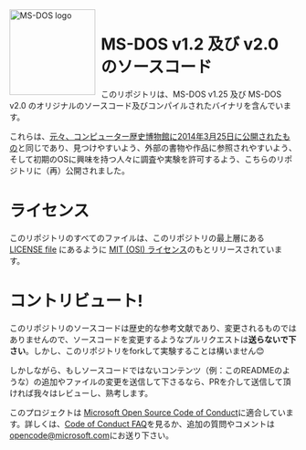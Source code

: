 <img width="150" height="150" align="left" style="float: left; margin: 0 10px 0 0;" alt="MS-DOS logo" src="https://github.com/Microsoft/MS-DOS/blob/master/msdos-logo.png">   

# MS-DOS v1.2 及び v2.0 のソースコード
このリポジトリは、MS-DOS v1.25 及び MS-DOS v2.0 のオリジナルのソースコード及びコンパイルされたバイナリを含んでいます。

これらは、[元々、コンピューター歴史博物館に2014年3月25日に公開されたもの]( http://www.computerhistory.org/atchm/microsoft-ms-dos-early-source-code/)と同じであり、見つけやすいよう、外部の書物や作品に参照されやすいよう、そして初期のOSに興味を持つ人々に調査や実験を許可するよう、こちらのリポジトリに（再）公開されました。

# ライセンス
このリポジトリのすべてのファイルは、このリポジトリの最上層にある[LICENSE file](https://github.com/Microsoft/MS-DOS/blob/master/LICENSE.md) にあるように [MIT (OSI) ライセンス]( https://en.wikipedia.org/wiki/MIT_License)のもとリリースされています。

# コントリビュート!
このリポジトリのソースコードは歴史的な参考文献であり、変更されるものではありませんので、ソースコードを変更するようなプルリクエストは**送らないで下さい**。しかし、このリポジトリをforkして実験することは構いません😊

しかしながら、もしソースコードではないコンテンツ（例：このREADMEのような）の追加やファイルの変更を送信して下さるなら、PRを介して送信して頂ければ我々はレビューし、熟考します。

このプロジェクトは [Microsoft Open Source Code of Conduct](https://opensource.microsoft.com/codeofconduct/)に適合しています。詳しくは、[Code of Conduct FAQ](https://opensource.microsoft.com/codeofconduct/faq/)を見るか、追加の質問やコメントは[opencode@microsoft.com](mailto:opencode@microsoft.com)にお送り下さい。

